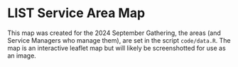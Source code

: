 # LIST Service Area Map

This map was created for the 2024 September Gathering, the areas (and Service Managers who manage them), are set in the script `code/data.R`. The map is an interactive leaflet map but will likely be screenshotted for use as an image.
